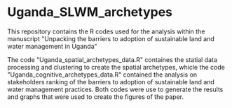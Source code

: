# Uganda_SLWM_archetypes
This repository contains the R codes used for the analysis within the manuscript "Unpacking the barriers to adoption of sustainable land and water management in Uganda"

The code "Uganda_spatial_archetypes_data.R" containes the statial data processing and clustering to create the spatial archetypes, whicle the code "Uganda_cognitive_archetypes_data.R" contained the analysis on stakeholders ranking of the barriers to adoption of sustainable land and water management practices. Both codes were use to generate the results and graphs that were used to create the figures of the paper.
